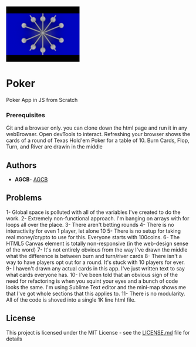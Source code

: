 ![](./images/logo.png)
# Poker

Poker App in JS from Scratch

### Prerequisites

Git and a browser only.
you can clone down the html page and run it in any webBrowser. Open devTools to interact.
Refreshing your browser shows the cards of a round of Texas Hold'em Poker for a table of 10.
Burn Cards, Flop, Turn, and River are drawin in the middle

## Authors

* **AGCB**- [AGCB](https://github.com/AGCB)

## Problems
1- Global space is polluted with all of the variables I've created to do the work.
2- Extremely non-functional approach. I'm banging on arrays with for loops all over the place.
3- There aren't betting rounds
4- There is no interactivity for even 1 player, let alone 10
5- There is no setup for taking real money/crypto to use for this. Everyone starts with 100coins.
6- The HTML5 Canvas element is totally non-responsive (in the web-design sense of the word)
7- It's not entirely obvious from the way I've drawn the middle what the difference is between burn and turn/river cards
8- There isn't a way to have players opt out for a round. It's stuck with 10 players for ever.
9- I haven't drawn any actual cards in this app. I've just written text to say what cards everyone has.
10- I've been told that an obvious sign of the need for refactoring is when you squint your eyes and a bunch of code looks the same. I'm using Sublime Text editor and the mini-map shows me that I've got whole sections that this applies to.
11- There is no modularity. All of the code is shoved into a single 1K line html file.



## License

This project is licensed under the MIT License - see the [LICENSE.md](LICENSE.md) file for details


